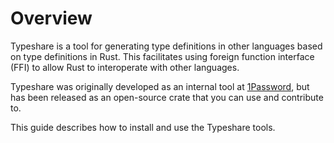 # Overview

Typeshare is a tool for generating type definitions in other languages based on type definitions in Rust. This facilitates using foreign function interface (FFI) to allow Rust to interoperate with other languages.

Typeshare was originally developed as an internal tool at [1Password](1password.com), but has been released as an open-source crate that you can use and contribute to.

This guide describes how to install and use the Typeshare tools.